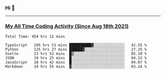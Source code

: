### Hi 🙂

---

### <a href="https://wakatime.com/@Eroxl">My All Time Coding Activity (Since Aug 18th 2021)</a>
<!--START_SECTION:waka-->

```text
Total Time: 454 hrs 12 mins

TypeScript   195 hrs 53 mins ██████████▓░░░░░░░░░░░░░░   42.55 %
Python       125 hrs 27 mins ██████▓░░░░░░░░░░░░░░░░░░   27.25 %
Svelte       23 hrs 52 mins  █▒░░░░░░░░░░░░░░░░░░░░░░░   05.19 %
JSON         19 hrs 25 mins  █░░░░░░░░░░░░░░░░░░░░░░░░   04.22 %
JavaScript   18 hrs 42 mins  █░░░░░░░░░░░░░░░░░░░░░░░░   04.07 %
Markdown     14 hrs 55 mins  ▓░░░░░░░░░░░░░░░░░░░░░░░░   03.24 %
```

<!--END_SECTION:waka-->

